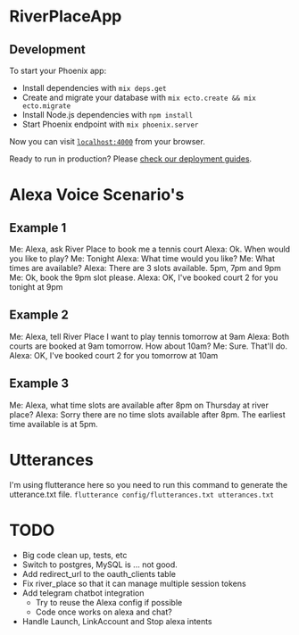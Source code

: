 # RiverPlaceApp

## Development

To start your Phoenix app:

  * Install dependencies with `mix deps.get`
  * Create and migrate your database with `mix ecto.create && mix ecto.migrate`
  * Install Node.js dependencies with `npm install`
  * Start Phoenix endpoint with `mix phoenix.server`

Now you can visit [`localhost:4000`](http://localhost:4000) from your browser.

Ready to run in production? Please [check our deployment guides](http://www.phoenixframework.org/docs/deployment).


# Alexa Voice Scenario's

## Example 1
Me: Alexa, ask River Place to book me a tennis court
Alexa: Ok. When would you like to play?
Me: Tonight
Alexa: What time would you like?
Me: What times are available?
Alexa: There are 3 slots available. 5pm, 7pm and 9pm
Me: Ok, book the 9pm slot please.
Alexa: OK, I've booked court 2 for you tonight at 9pm

## Example 2
Me: Alexa, tell River Place I want to play tennis tomorrow at 9am
Alexa: Both courts are booked at 9am tomorrow. How about 10am?
Me: Sure. That'll do.
Alexa: OK, I've booked court 2 for you tomorrow at 10am

## Example 3
Me: Alexa, what time slots are available after 8pm on Thursday at river place?
Alexa: Sorry there are no time slots available after 8pm. The earliest time available is at 5pm.


# Utterances

I'm using flutterance here so you need to run this command to generate the utterance.txt file.
``flutterance config/flutterances.txt utterances.txt``

# TODO

- Big code clean up, tests, etc
- Switch to postgres, MySQL is ... not good.
- Add redirect_url to the oauth_clients table
- Fix river_place so that it can manage multiple session tokens
- Add telegram chatbot integration
  - Try to reuse the Alexa config if possible
  - Code once works on alexa and chat?
- Handle Launch, LinkAccount and Stop alexa intents
